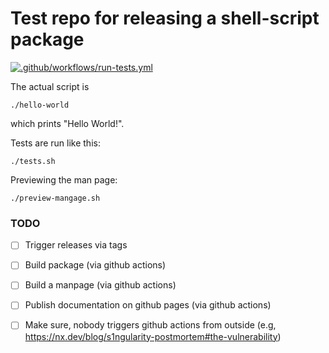# Test repo for releasing a shell-script package

[![.github/workflows/run-tests.yml](https://github.com/defgsus/hello-world/actions/workflows/run-tests.yml/badge.svg?branch=main)](https://github.com/defgsus/hello-world/actions/workflows/run-tests.yml)


The actual script is 

```shell
./hello-world
```

which prints "Hello World!".

Tests are run like this:

```shell
./tests.sh
```

Previewing the man page:

```shell
./preview-mangage.sh
```


### TODO

- [ ] Trigger releases via tags
- [ ] Build package (via github actions)
- [ ] Build a manpage (via github actions)
- [ ] Publish documentation on github pages (via github actions)
- [ ] Make sure, nobody triggers github actions from outside (e.g, https://nx.dev/blog/s1ngularity-postmortem#the-vulnerability)


